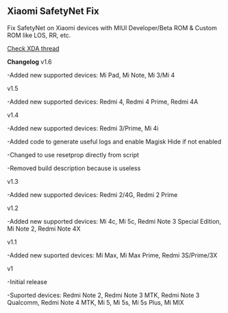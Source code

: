 ## Xiaomi SafetyNet Fix
Fix SafetyNet on Xiaomi devices with MIUI Developer/Beta ROM & Custom ROM like LOS, RR, etc.

[Check XDA thread](https://forum.xda-developers.com/apps/magisk/xiaomi-safetynet-fix-t3600431)

**Changelog**
v1.6

-Added new supported devices: Mi Pad, Mi Note, Mi 3/Mi 4

v1.5

-Added new supported devices: Redmi 4, Redmi 4 Prime, Redmi 4A

v1.4

-Added new supported devices: Redmi 3/Prime, Mi 4i

-Added code to generate useful logs and enable Magisk Hide if not enabled

-Changed to use resetprop directly from script

-Removed build description because is useless

v1.3

-Added new supported devices: Redmi 2/4G, Redmi 2 Prime

v1.2

-Added new supported devices: Mi 4c, Mi 5c, Redmi Note 3 Special Edition, Mi Note 2, Redmi Note 4X

v1.1

-Added new suported devices: Mi Max, Mi Max Prime, Redmi 3S/Prime/3X

v1

-Initial release

-Suported devices: Redmi Note 2, Redmi Note 3 MTK, Redmi Note 3 Qualcomm, Redmi Note 4 MTK, Mi 5, Mi 5s, Mi 5s Plus, Mi MIX
